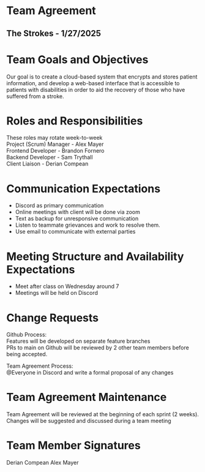 # Team Agreement

## The Strokes \- 1/27/2025

# Team Goals and Objectives

Our goal is to create a cloud-based system that encrypts and stores patient information, and develop a web-based interface that is accessible to patients with disabilities in order to aid the recovery of those who have suffered from a stroke. 

# Roles and Responsibilities

These roles may rotate week-to-week  
Project (Scrum) Manager \- Alex Mayer  
Frontend Developer \- Brandon Fornero  
Backend Developer \- Sam Trythall  
Client Liaison \- Derian Compean

# Communication Expectations

* Discord as primary communication  
* Online meetings with client will be done via zoom  
* Text as backup for unresponsive communication  
* Listen to teammate grievances and work to resolve them.  
* Use email to communicate with external parties

# Meeting Structure and Availability Expectations

* Meet after class on Wednesday around 7  
* Meetings will be held on Discord

# 

# Change Requests

Github Process:  
Features will be developed on separate feature branches  
PRs to main on Github will be reviewed by 2 other team members before being accepted.

Team Agreement Process:   
@Everyone in Discord and write a formal proposal of any changes

# Team Agreement Maintenance

Team Agreement will be reviewed at the beginning of each sprint (2 weeks).  
Changes will be suggested and discussed during a team meeting

# Team Member Signatures
Derian Compean
Alex Mayer
